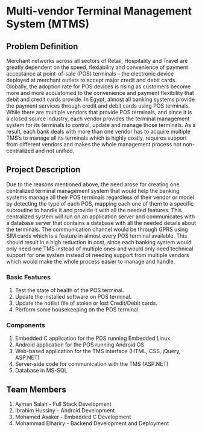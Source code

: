 # Multi-vendor Terminal Management System (MTMS)

## Problem Definition
Merchant networks across all sectors of Retail, Hospitality and Travel are greatly dependent on the speed, flexi​ability and convenience of payment acceptance at point-of-sale (POS) terminals – the electronic device deployed at merchant outlets to accept major credit and debit cards. Globally, the adoption rate for POS devices is rising as customers become more and more accustomed to the convenience and payment flexibility that debit and credit cards provide. In Egypt, almost all banking systems provide the payment services through credit and debit cards using POS terminals. While there are multiple vendors that provide POS terminals, and since it is a closed source industry, each vendor provides the terminal management system for its terminals to control, update and manage those terminals. As a result, each bank deals with more than one vendor has to acquire multiple TMS’s to manage all its terminals which is highly costly, requires support from different vendors and makes the whole management process not non-centralized and not unified.

## Project Description
Due to the reasons mentioned above, the need arose for creating one centralized terminal management system that would help the banking systems manage all their POS terminals regardless of their vendor or model by detecting the type of each POS, mapping each one of them to a specific subroutine to handle it and provide it with all the needed features. This centralized system will run on an application server and communicates with a database server that contains a database with all the needed details about the terminals. The communication channel would be through GPRS using SIM cards which is a feature in almost every POS terminal available. This should result in a high reduction in cost, since each banking system would only need one TMS instead of multiple ones and would only need technical support for one system instead of needing support from multiple vendors which would make the whole process easier to manage and handle.

### Basic Features
1.	Test the state of health of the POS terminal. 
2.	Update the installed software on POS terminal.
3.	Update the hotlist file of stolen or lost Credit/Debit cards.
4.	Perform some housekeeping on the POS terminal.


### Components
1. Embedded C application for the POS running Embedded Linux
2. Android application for the POS running Android OS
3. Web-based application for the TMS interface (HTML, CSS, jQuery, ASP.NET)
4. Server-side code for communication with the TMS (ASP.NET)
5. Database in MS-SQL

## Team Members
1. Ayman Salah - Full Stack Development
2. Ibrahim Hussiny - Android Development
3. Mohamed Asaker - Embedded C Development
4. Mohammad Elhariry - Backend Development and Deployment
